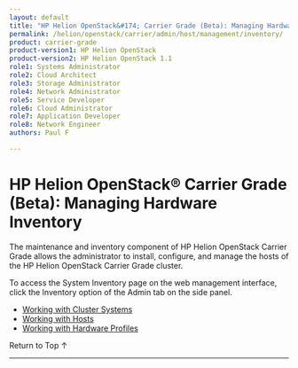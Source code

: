 ```yaml
---
layout: default
title: "HP Helion OpenStack&#174; Carrier Grade (Beta): Managing Hardware Inventory"
permalink: /helion/openstack/carrier/admin/host/management/inventory/
product: carrier-grade
product-version1: HP Helion OpenStack
product-version2: HP Helion OpenStack 1.1
role1: Systems Administrator 
role2: Cloud Architect 
role3: Storage Administrator 
role4: Network Administrator 
role5: Service Developer 
role6: Cloud Administrator 
role7: Application Developer 
role8: Network Engineer 
authors: Paul F

---
```

<!--UNDER REVISION-->

<script>

function PageRefresh {
onLoad="window.refresh"
}

PageRefresh();

</script>

<!-- <p style="font-size: small;"> <a href="/helion/openstack/carrier/services/imaging/overview/">&#9664; PREV</a> | <a href="/helion/openstack/carrier/services/overview/">&#9650; UP</a> | <a href="/helion/openstack/carrier/services/object/overview/"> NEXT &#9654</a> </p> -->

# HP Helion OpenStack&#174; Carrier Grade (Beta): Managing Hardware Inventory
<!-- From the Titanium Server Admin Guide -->


The maintenance and inventory component of HP Helion OpenStack Carrier Grade allows the administrator to install, configure, and manage the hosts of the HP Helion OpenStack Carrier Grade cluster.

To access the System Inventory page on the web management interface, click the Inventory option of the Admin tab on the side panel.

* [Working with Cluster Systems](/helion/openstack/carrier/admin/host/management/inventory/clusters/)
* [Working with Hosts](/helion/openstack/carrier/admin/host/management/inventory/host/)
* [Working with Hardware Profiles](/helion/openstack/carrier/admin/host/management/inventory/hardware/)


<a href="#top" style="padding:14px 0px 14px 0px; text-decoration: none;"> Return to Top &#8593; </a>


----